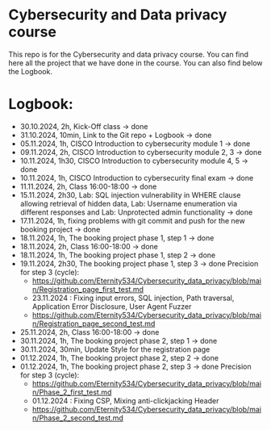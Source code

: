# Cybersecurity and Data privacy course

This repo is for the Cybersecurity and data privacy course. You can find here all the project that we have done in the course.
You can also find below the Logbook.

# Logbook:

- 30.10.2024, 2h, Kick-Off class -> done
- 31.10.2024, 10min, Link to the Git repo + Logbook -> done
- 05.11.2024, 1h, CISCO Introduction to cybersecurity module 1 -> done
- 09.11.2024, 2h, CISCO Introduction to cybersecurity module 2, 3 -> done
- 10.11.2024, 1h30, CISCO Introduction to cybersecurity module 4, 5 -> done
- 10.11.2024, 1h, CISCO Introduction to cybersecurity final exam -> done
- 11.11.2024, 2h, Class 16:00-18:00 -> done
- 15.11.2024, 2h30, Lab: SQL injection vulnerability in WHERE clause allowing retrieval of hidden data, Lab: Username enumeration via different responses and Lab: Unprotected admin functionality -> done
- 17.11.2024, 1h, fixing problems with git commit and push for the new booking project -> done
- 18.11.2024, 1h, The booking project phase 1, step 1 -> done
- 18.11.2024, 2h, Class 16:00-18:00 -> done
- 18.11.2024, 1h, The booking project phase 1, step 2 -> done
- 19.11.2024, 2h30, The booking project phase 1, step 3 -> done
Precision for step 3 (cycle):
    - https://github.com/Eternity534/Cybersecurity_data_privacy/blob/main/Registration_page_first_test.md
    - 23.11.2024 : Fixing input errors, SQL injection, Path traversal, Application Error Disclosure, User Agent Fuzzer
    - https://github.com/Eternity534/Cybersecurity_data_privacy/blob/main/Registration_page_second_test.md
- 25.11.2024, 2h, Class 16:00-18:00 -> done
- 30.11.2024, 1h, The booking project phase 2, step 1 -> done
- 30.11.2024, 30min, Update Style for the registration page
- 01.12.2024, 1h, The booking project phase 2, step 2 -> done
- 01.12.2024, 1h, The booking project phase 2, step 3 -> done
Precision for step 3 (cycle):
    - https://github.com/Eternity534/Cybersecurity_data_privacy/blob/main/Phase_2_first_test.md
    - 01.12.2024 : Fixing CSP, Mixing anti-clickjacking Header
    - https://github.com/Eternity534/Cybersecurity_data_privacy/blob/main/Phase_2_second_test.md